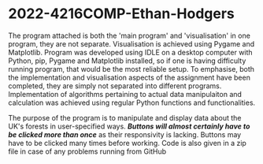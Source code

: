 # 2022-4216COMP-Ethan-Hodgers
The program attached is both the 'main program' and 'visualisation' in one program, they are not separate. Visualisation is achieved using Pygame and Matplotlib. Program was developed using IDLE on a desktop computer with Python, pip, Pygame and Matplotlib installed, so if one is having difficulty running program, that would be the most reliable setup. To emphasise, both the implementation and visualisation aspects of the assignment have been completed, they are simply not separated into different programs. Implementation of algorithms pertaining to actual data manipulaiton and calculation was achieved using regular Python functions and functionalities.

The purpose of the program is to manipulate and display data about the UK's forests in user-specified ways. ***Buttons will almost certainly have to be clicked more than once*** as their responsivity is lacking. Buttons may have to be clicked many times before working. Code is also given in a zip file in case of any problems running from GitHub
